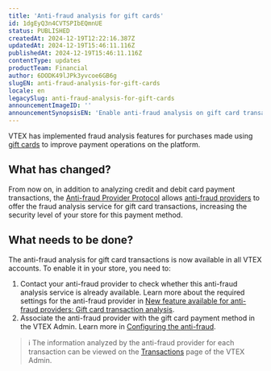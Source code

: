 ```yaml
---
title: 'Anti-fraud analysis for gift cards'
id: 1dgEyQ3n4CVTSPIbEQmnUE
status: PUBLISHED
createdAt: 2024-12-19T12:22:16.387Z
updatedAt: 2024-12-19T15:46:11.116Z
publishedAt: 2024-12-19T15:46:11.116Z
contentType: updates
productTeam: Financial
author: 6DODK49lJPk3yvcoe6GB6g
slugEN: anti-fraud-analysis-for-gift-cards
locale: en
legacySlug: anti-fraud-analysis-for-gift-cards
announcementImageID: ''
announcementSynopsisEN: 'Enable anti-fraud analysis on gift card transactions in your store'
---
```


VTEX has implemented fraud analysis features for purchases made using [gift cards](https://help.vtex.com/en/tutorial/gift-card--tutorials_995) to improve payment operations on the platform.

## What has changed?

From now on, in addition to analyzing credit and debit card payment transactions, the [Anti-fraud Provider Protocol](https://developers.vtex.com/docs/guides/how-the-integration-protocol-between-vtex-and-antifraud-companies-works) allows [anti-fraud providers](https://help.vtex.com/en/tutorial/how-to-configure-the-anti-fraud--tutorials_446) to offer the fraud analysis service for gift card transactions, increasing the security level of your store for this payment method.

## What needs to be done?

The anti-fraud analysis for gift card transactions is now available in all VTEX accounts. To enable it in your store, you need to:

1. Contact your anti-fraud provider to check whether this anti-fraud analysis service is already available. Learn more about the required settings for the anti-fraud provider in [New feature available for anti-fraud providers: Gift card transaction analysis](https://developers.vtex.com/updates/release-notes/2024-12-19-new-feature-available-for-anti-fraud-providers-gift-card-transaction-analysis).
2. Associate the anti-fraud provider with the gift card payment method in the VTEX Admin. Learn more in [Configuring the anti-fraud](https://help.vtex.com/en/tutorial/how-to-configure-the-anti-fraud--tutorials_446).

> ℹ️ The information analyzed by the anti-fraud provider for each transaction can be viewed on the [Transactions](https://help.vtex.com/en/tracks/payments--6GAS7ZzGAm7AGoEAwDbwJG/3Nt40DMEWkvhlpaL5PlBy) page of the VTEX Admin.

